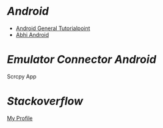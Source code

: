 # _Android_ #
- [Android General Tutorialpoint](https://www.tutorialspoint.com/android/)
- [Abhi Android](https://abhiandroid.com)

# _Emulator Connector Android_ #
Scrcpy App

# _Stackoverflow_ #
[My Profile](https://stackoverflow.com/users/11773427/kelvin-herwanda-tandrio)
